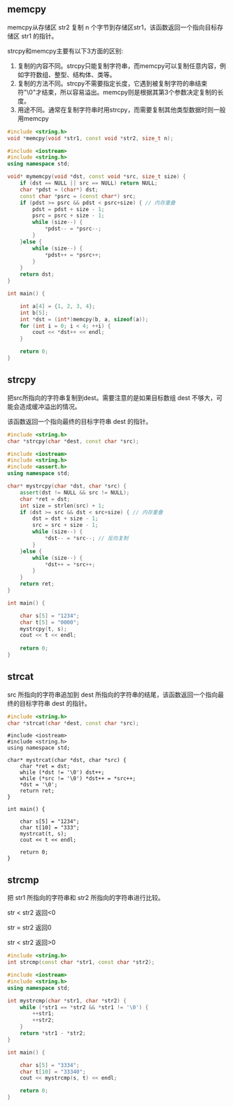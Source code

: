 ## memcpy

memcpy从存储区 str2 复制 n 个字节到存储区str1，该函数返回一个指向目标存储区 str1 的指针。

strcpy和memcpy主要有以下3方面的区别:

1. 复制的内容不同。strcpy只能复制字符串，而memcpy可以复制任意内容，例如字符数组、整型、结构体、类等。
2. 复制的方法不同。strcpy不需要指定长度，它遇到被复制字符的串结束符"\0"才结束，所以容易溢出。memcpy则是根据其第3个参数决定复制的长度。
3. 用途不同。通常在复制字符串时用strcpy，而需要复制其他类型数据时则一般用memcpy



```cpp
#include <string.h>
void *memcpy(void *str1, const void *str2, size_t n);
```

```cpp
#include <iostream>
#include <string.h>
using namespace std;

void* mymemcpy(void *dst, const void *src, size_t size) {
    if (dst == NULL || src == NULL) return NULL;
    char *pdst = (char*) dst;
    const char *psrc = (const char*) src;
    if (pdst >= psrc && pdst < psrc+size) { // 内存重叠
        pdst = pdst + size - 1;
        psrc = psrc + size - 1;
        while (size--) {
            *pdst-- = *psrc--;
        }
    }else {
        while (size--) {
            *pdst++ = *psrc++;
        }
    }
    return dst;
}

int main() {

    int a[4] = {1, 2, 3, 4};
    int b[5];
    int *dst = (int*)memcpy(b, a, sizeof(a));
    for (int i = 0; i < 4; ++i) {
        cout << *dst++ << endl;
    }

    return 0;
}
```



## strcpy

把src所指向的字符串复制到dest。需要注意的是如果目标数组 dest 不够大，可能会造成缓冲溢出的情况。

该函数返回一个指向最终的目标字符串 dest 的指针。

```cpp
#include <string.h>
char *strcpy(char *dest, const char *src);
```

```cpp
#include <iostream>
#include <string.h>
#include <assert.h>
using namespace std;

char* mystrcpy(char *dst, char *src) {
    assert(dst != NULL && src != NULL);
    char *ret = dst;
    int size = strlen(src) + 1;
    if (dst >= src && dst < src+size) { // 内存重叠
        dst = dst + size - 1;
        src = src + size - 1;
        while (size--) {
            *dst-- = *src--; // 反向复制
        }
    }else {
        while (size--) {
            *dst++ = *src++;
        }
    }
    return ret;
}

int main() {

    char s[5] = "1234";
    char t[5] = "0000";
    mystrcpy(t, s);
    cout << t << endl;
    
    return 0;
}
```





## strcat

src 所指向的字符串追加到 dest 所指向的字符串的结尾，该函数返回一个指向最终的目标字符串 dest 的指针。

```cpp
#include <string.h>
char *strcat(char *dest, const char *src);
```

```
#include <iostream>
#include <string.h>
using namespace std;

char* mystrcat(char *dst, char *src) {
    char *ret = dst;
    while (*dst != '\0') dst++;
    while (*src != '\0') *dst++ = *src++;
    *dst = '\0';
    return ret;
}

int main() {

    char s[5] = "1234";
    char t[10] = "333";
    mystrcat(t, s);
    cout << t << endl;

    return 0;
}
```



## strcmp

把 str1 所指向的字符串和 str2 所指向的字符串进行比较。

str < str2 返回<0

str = str2 返回0

str < str2 返回>0

```cpp
#include <string.h>
int strcmp(const char *str1, const char *str2);
```

```cpp
#include <iostream>
#include <string.h>
using namespace std;

int mystrcmp(char *str1, char *str2) {
    while (*str1 == *str2 && *str1 != '\0') {
        ++str1;
        ++str2;
    }
    return *str1 - *str2;
}

int main() {

    char s[5] = "3334";
    char t[10] = "33340";
    cout << mystrcmp(s, t) << endl;

    return 0;
}
```

